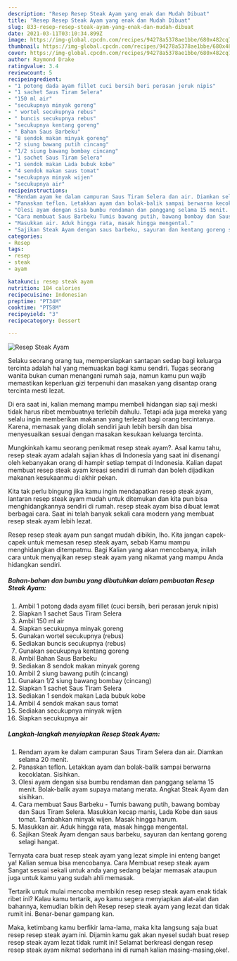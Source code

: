 ```yaml
---
description: "Resep Resep Steak Ayam yang enak dan Mudah Dibuat"
title: "Resep Resep Steak Ayam yang enak dan Mudah Dibuat"
slug: 833-resep-resep-steak-ayam-yang-enak-dan-mudah-dibuat
date: 2021-03-11T03:10:34.899Z
image: https://img-global.cpcdn.com/recipes/94278a5378ae1bbe/680x482cq70/resep-steak-ayam-foto-resep-utama.jpg
thumbnail: https://img-global.cpcdn.com/recipes/94278a5378ae1bbe/680x482cq70/resep-steak-ayam-foto-resep-utama.jpg
cover: https://img-global.cpcdn.com/recipes/94278a5378ae1bbe/680x482cq70/resep-steak-ayam-foto-resep-utama.jpg
author: Raymond Drake
ratingvalue: 3.4
reviewcount: 5
recipeingredient:
- "1 potong dada ayam fillet cuci bersih beri perasan jeruk nipis"
- "1 sachet Saus Tiram Selera"
- "150 ml air"
- "secukupnya minyak goreng"
- " wortel secukupnya rebus"
- " buncis secukupnya rebus"
- "secukupnya kentang goreng"
- " Bahan Saus Barbeku"
- "8 sendok makan minyak goreng"
- "2 siung bawang putih cincang"
- "1/2 siung bawang bombay cincang"
- "1 sachet Saus Tiram Selera"
- "1 sendok makan Lada bubuk kobe"
- "4 sendok makan saus tomat"
- "secukupnya minyak wijen"
- "secukupnya air"
recipeinstructions:
- "Rendam ayam ke dalam campuran Saus Tiram Selera dan air. Diamkan selama 20 menit."
- "Panaskan teflon. Letakkan ayam dan bolak-balik sampai berwarna kecoklatan. Sisihkan."
- "Olesi ayam dengan sisa bumbu rendaman dan panggang selama 15 menit. Bolak-balik ayam supaya matang merata. Angkat Steak Ayam dan sisihkan."
- "Cara membuat Saus Barbeku Tumis bawang putih, bawang bombay dan Saus Tiram Selera. Masukkan kecap manis, Lada Kobe dan saus tomat. Tambahkan minyak wijen. Masak hingga harum."
- "Masukkan air. Aduk hingga rata, masak hingga mengental."
- "Sajikan Steak Ayam dengan saus barbeku, sayuran dan kentang goreng selagi hangat."
categories:
- Resep
tags:
- resep
- steak
- ayam

katakunci: resep steak ayam 
nutrition: 184 calories
recipecuisine: Indonesian
preptime: "PT34M"
cooktime: "PT58M"
recipeyield: "3"
recipecategory: Dessert

---
```



![Resep Steak Ayam](https://img-global.cpcdn.com/recipes/94278a5378ae1bbe/680x482cq70/resep-steak-ayam-foto-resep-utama.jpg)

Selaku seorang orang tua, mempersiapkan santapan sedap bagi keluarga tercinta adalah hal yang memuaskan bagi kamu sendiri. Tugas seorang  wanita bukan cuman menangani rumah saja, namun kamu pun wajib memastikan keperluan gizi terpenuhi dan masakan yang disantap orang tercinta mesti lezat.

Di era  saat ini, kalian memang mampu membeli hidangan siap saji meski tidak harus ribet membuatnya terlebih dahulu. Tetapi ada juga mereka yang selalu ingin memberikan makanan yang terlezat bagi orang tercintanya. Karena, memasak yang diolah sendiri jauh lebih bersih dan bisa menyesuaikan sesuai dengan masakan kesukaan keluarga tercinta. 



Mungkinkah kamu seorang penikmat resep steak ayam?. Asal kamu tahu, resep steak ayam adalah sajian khas di Indonesia yang saat ini disenangi oleh kebanyakan orang di hampir setiap tempat di Indonesia. Kalian dapat membuat resep steak ayam kreasi sendiri di rumah dan boleh dijadikan makanan kesukaanmu di akhir pekan.

Kita tak perlu bingung jika kamu ingin mendapatkan resep steak ayam, lantaran resep steak ayam mudah untuk ditemukan dan kita pun bisa menghidangkannya sendiri di rumah. resep steak ayam bisa dibuat lewat berbagai cara. Saat ini telah banyak sekali cara modern yang membuat resep steak ayam lebih lezat.

Resep resep steak ayam pun sangat mudah dibikin, lho. Kita jangan capek-capek untuk memesan resep steak ayam, sebab Kamu mampu menghidangkan ditempatmu. Bagi Kalian yang akan mencobanya, inilah cara untuk menyajikan resep steak ayam yang nikamat yang mampu Anda hidangkan sendiri.

<!--inarticleads1-->

##### Bahan-bahan dan bumbu yang dibutuhkan dalam pembuatan Resep Steak Ayam:

1. Ambil 1 potong dada ayam fillet (cuci bersih, beri perasan jeruk nipis)
1. Siapkan 1 sachet Saus Tiram Selera
1. Ambil 150 ml air
1. Siapkan secukupnya minyak goreng
1. Gunakan  wortel secukupnya (rebus)
1. Sediakan  buncis secukupnya (rebus)
1. Gunakan secukupnya kentang goreng
1. Ambil  Bahan Saus Barbeku
1. Sediakan 8 sendok makan minyak goreng
1. Ambil 2 siung bawang putih (cincang)
1. Gunakan 1/2 siung bawang bombay (cincang)
1. Siapkan 1 sachet Saus Tiram Selera
1. Sediakan 1 sendok makan Lada bubuk kobe
1. Ambil 4 sendok makan saus tomat
1. Sediakan secukupnya minyak wijen
1. Siapkan secukupnya air




<!--inarticleads2-->

##### Langkah-langkah menyiapkan Resep Steak Ayam:

1. Rendam ayam ke dalam campuran Saus Tiram Selera dan air. Diamkan selama 20 menit.
1. Panaskan teflon. Letakkan ayam dan bolak-balik sampai berwarna kecoklatan. Sisihkan.
1. Olesi ayam dengan sisa bumbu rendaman dan panggang selama 15 menit. Bolak-balik ayam supaya matang merata. Angkat Steak Ayam dan sisihkan.
1. Cara membuat Saus Barbeku - Tumis bawang putih, bawang bombay dan Saus Tiram Selera. Masukkan kecap manis, Lada Kobe dan saus tomat. Tambahkan minyak wijen. Masak hingga harum.
1. Masukkan air. Aduk hingga rata, masak hingga mengental.
1. Sajikan Steak Ayam dengan saus barbeku, sayuran dan kentang goreng selagi hangat.




Ternyata cara buat resep steak ayam yang lezat simple ini enteng banget ya! Kalian semua bisa mencobanya. Cara Membuat resep steak ayam Sangat sesuai sekali untuk anda yang sedang belajar memasak ataupun juga untuk kamu yang sudah ahli memasak.

Tertarik untuk mulai mencoba membikin resep resep steak ayam enak tidak ribet ini? Kalau kamu tertarik, ayo kamu segera menyiapkan alat-alat dan bahannya, kemudian bikin deh Resep resep steak ayam yang lezat dan tidak rumit ini. Benar-benar gampang kan. 

Maka, ketimbang kamu berfikir lama-lama, maka kita langsung saja buat resep resep steak ayam ini. Dijamin kamu gak akan nyesel sudah buat resep resep steak ayam lezat tidak rumit ini! Selamat berkreasi dengan resep resep steak ayam nikmat sederhana ini di rumah kalian masing-masing,oke!.

